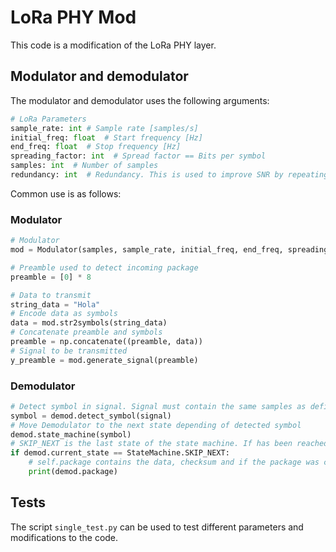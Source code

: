 # LoRa PHY Mod
This code is a modification of the LoRa PHY layer.

## Modulator and demodulator

The modulator and demodulator uses the following arguments:
```python
# LoRa Parameters
sample_rate: int # Sample rate [samples/s]
initial_freq: float  # Start frequency [Hz]
end_freq: float  # Stop frequency [Hz]
spreading_factor: int  # Spread factor == Bits per symbol
samples: int  # Number of samples
redundancy: int  # Redundancy. This is used to improve SNR by repeating the chirps this number of times for one symbol
```
Common use is as follows:
### Modulator
```python
# Modulator
mod = Modulator(samples, sample_rate, initial_freq, end_freq, spreading_factor, redundancy)

# Preamble used to detect incoming package
preamble = [0] * 8

# Data to transmit
string_data = "Hola"
# Encode data as symbols
data = mod.str2symbols(string_data)
# Concatenate preamble and symbols
preamble = np.concatenate((preamble, data))
# Signal to be transmitted
y_preamble = mod.generate_signal(preamble)
```

### Demodulator
```python
# Detect symbol in signal. Signal must contain the same samples as defined in the Demodulator
symbol = demod.detect_symbol(signal)
# Move Demodulator to the next state depending of detected symbol
demod.state_machine(symbol)
# SKIP_NEXT is the last state of the state machine. If has been reached, check the content.
if demod.current_state == StateMachine.SKIP_NEXT:
    # self.package contains the data, checksum and if the package was correctly received.
    print(demod.package)
```

## Tests
The script `single_test.py` can be used to test different parameters and modifications to the code.